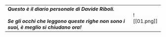 |     |     |
| --- | --- |
|   ***Questo è il diario personale di Davide Riboli.<br /><br />Se gli occhi che leggono queste righe non sono i suoi, è meglio si chiudano ora!***  |   ![[01.png]]  |


